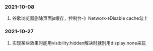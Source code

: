 ### 2021-10-08

1. 谷歌浏览器删除页面js缓存，控制台-》Network-》Disable cache勾上

### 2021-10-27

1. 实现某些效果时能用visibility:hidden解决时就别用display:none来玩

